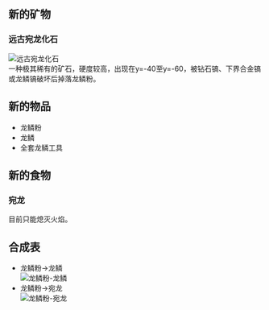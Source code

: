 ## 新的矿物
### 远古宛龙化石
![远古宛龙化石](https://i.328888.xyz/2023/04/04/ijXbWP.th.jpeg)  
一种极其稀有的矿石，硬度较高，出现在y=-40至y=-60，被钻石镐、下界合金镐或龙鳞镐破坏后掉落龙鳞粉。
## 新的物品
- 龙鳞粉  
- 龙鳞  
- 全套龙鳞工具
## 新的食物
### 宛龙
目前只能熄灭火焰。
## 合成表
- 龙鳞粉→龙鳞  
![龙鳞粉-龙鳞](https://i.328888.xyz/2023/04/04/ijpiAa.jpeg)  
- 龙鳞粉→宛龙  
![龙鳞粉-宛龙](https://i.328888.xyz/2023/04/04/ijmuJw.jpeg)
